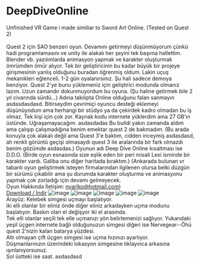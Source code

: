 # DeepDiveOnline
Unfinished VR Game i made similiar to Sword Art Online. (Tested on Quest 2) 
<br><br>Quest 2 için SAO benzeri oyun. Devamını getirmeyi düşünmüyorum çünkü hadi programlamasını ve unity ile alakalı her şeyini tek başıma hallettim. Blender vb. yazılımlarda animasyon yapmak ve karakter oluşturmak ömrümden ömür alıyor. Tek bir geliştiricinin bu kadar büyük bir projeye girişmesinin yanlış olduğunu buradan öğrenmiş oldum. Lakin uçuş mekanikleri eğlenceli. 1-2 gün oyalanırsınız. Şu hali sadece demoya benziyor. Quest 2'ye bunu yüklemeniz için geliştirici modunda olmanız lazım. Uzun zamandır dokunmuyordum bu oyuna. (Şu haline getirmek bile 2 yıl civarında sürdü...) Adına takılıpta Online olduğunu falan sanmayın asdasdasdasd. Bitirseydim çevrimiçi oyuncu desteği eklemeyi düşünüyodum ama herhangi bir stüdyo ya da çekirdek kadro olmadan bu iş olmaz. Tek kişi için çok zor. Kaynak kodu internete yüklerdim ama 27 GB'ın üstünde. Uğraşamayacağım. asdasdadas Bu buildi yakın zamanda aldım ama çalışıp çalışmadığına benim emektar quest 2 de bakmadım. (Bu arada konuyla çok alakalı değil ama Quest 3'e baktım, cidden inceymiş asdasdasd, ah renkli görüntü geçişi olmasaydı quest 3 ile aralarında bir fark olmazdı benim gözümde asdasdas.) Oyunun adı Deep Dive Online kısaltması ise D.D.O. (Birde oyun esnasında size eşlik eden bir peri misali Lexi isminde bir karakter vardı. Galiba onu diğer haritada bıraktım.) (Ankarada bulunan vr tabanlı oyun geliştirmek isteyen firmalarından ilgilenen olursa belki düzgün bir sürümü çıkabilir ama şu durumda karakter oluşturma ve animasyonu yapmak çok zorladığı için devamı gelmeyecek. <br>Oyun Hakkında İletişim: nyarlko@hotmail.com)
<br>
<a href="https://github.com/ny4rlk0/DeepDiveOnline/releases/download/STABLE/DeepDiveOnline.7z">Download / İndir</a>
![image](https://github.com/ny4rlk0/DeepDiveOnline/assets/55476474/df0a67e2-750d-460d-89a4-e67eadb6b270)
![image](https://github.com/ny4rlk0/DeepDiveOnline/assets/55476474/375399b4-1e6b-40fe-9f0d-85ef6a5fabb0)
![image](https://github.com/ny4rlk0/DeepDiveOnline/assets/55476474/ed50830f-91d8-4c8f-bb69-9d37a85d03d9)
![image](https://github.com/ny4rlk0/DeepDiveOnline/assets/55476474/57c75568-9ebe-41a7-bc1d-90cdbfd5d388)
![image](https://github.com/ny4rlk0/DeepDiveOnline/assets/55476474/8f09bb14-bd69-4824-b4cd-c05c2c3c2fc9)
<br>
Arayüz: Kelebek simgesi uçmayı başlatıyor.
<br>
iki elli olanlar bir eliniz önde diğer eliniz arkadayken uçma modunu başlatıyor. Baskın olan el değişyor iki el arasında.
<br>
Tek elli olanlar seçili tek elle uçmanızı yön belirlemenizi sağlıyor. Yukarıdaki yeşil üçgen internete bağlı olduğunuzun simgesi diğeri ise Nervegear--Öhü quest 2'nizin kalan batarya yüzdesi.
<br>
Altı olmayan çift üçgen simgesi ise uçma hızınızı ayarlıyor.
<br>
Düşmanlarınızın üzerindeki lokasyon simgesine tıklayınca arkasına ışınlanıyorsunuz.
<br>
Sol üstteki ise saat. asdasdasd
